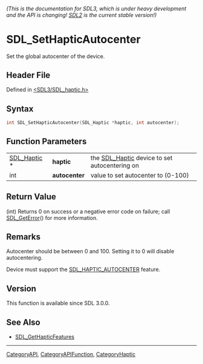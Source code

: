 ###### (This is the documentation for SDL3, which is under heavy development and the API is changing! [SDL2](https://wiki.libsdl.org/SDL2/) is the current stable version!)
# SDL_SetHapticAutocenter

Set the global autocenter of the device.

## Header File

Defined in [<SDL3/SDL_haptic.h>](https://github.com/libsdl-org/SDL/blob/main/include/SDL3/SDL_haptic.h)

## Syntax

```c
int SDL_SetHapticAutocenter(SDL_Haptic *haptic, int autocenter);
```

## Function Parameters

|                            |                |                                                             |
| -------------------------- | -------------- | ----------------------------------------------------------- |
| [SDL_Haptic](SDL_Haptic) * | **haptic**     | the [SDL_Haptic](SDL_Haptic) device to set autocentering on |
| int                        | **autocenter** | value to set autocenter to (0-100)                          |

## Return Value

(int) Returns 0 on success or a negative error code on failure; call
[SDL_GetError](SDL_GetError)() for more information.

## Remarks

Autocenter should be between 0 and 100. Setting it to 0 will disable
autocentering.

Device must support the [SDL_HAPTIC_AUTOCENTER](SDL_HAPTIC_AUTOCENTER)
feature.

## Version

This function is available since SDL 3.0.0.

## See Also

- [SDL_GetHapticFeatures](SDL_GetHapticFeatures)

----
[CategoryAPI](CategoryAPI), [CategoryAPIFunction](CategoryAPIFunction), [CategoryHaptic](CategoryHaptic)

